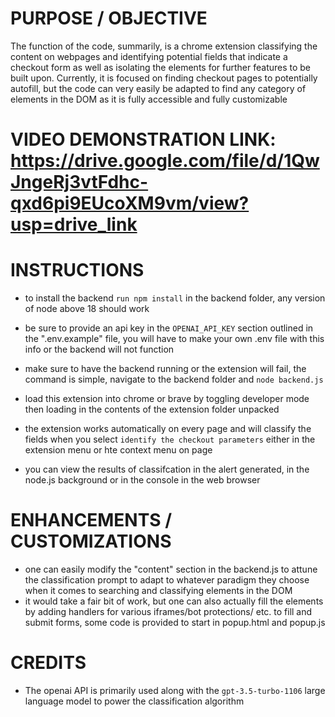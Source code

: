 # PURPOSE / OBJECTIVE
The function of the code, summarily, is a chrome extension classifying the content on webpages and identifying potential fields that indicate a checkout form as well as isolating the elements for further features to be built upon. Currently, it is focused on finding checkout pages to potentially autofill, but the code can very easily be adapted to find any category of elements in the DOM as it is fully accessible and fully customizable


# VIDEO DEMONSTRATION LINK: https://drive.google.com/file/d/1QwJngeRj3vtFdhc-qxd6pi9EUcoXM9vm/view?usp=drive_link

# INSTRUCTIONS
- to install the backend `run npm install` in the backend folder, any version of node above 18 should work

- be sure to provide an api key in the `OPENAI_API_KEY` section outlined in the ".env.example" file, you will have to make your own .env file with this info or the backend will not function

- make sure to have the backend running or the extension will fail, the command is simple, navigate to the backend folder and `node backend.js`

- load this extension into chrome or brave by toggling developer mode then loading in the contents of the extension folder unpacked

- the extension works automatically on every page and will classify the fields when you select `identify the checkout parameters` either in the extension menu or hte context menu on page

- you can view the results of classifcation in the alert generated, in the node.js background or in the console in the web browser

# ENHANCEMENTS / CUSTOMIZATIONS
- one can easily modify the "content" section in the backend.js to attune the classification prompt to adapt to whatever paradigm they choose when it comes to searching and classifying elements in the DOM
- it would take a fair bit of work, but one can also actually fill the elements by adding handlers for various iframes/bot protections/ etc. to fill and submit forms, some code is provided to start in popup.html and popup.js

# CREDITS
- The openai API is primarily used along with the `gpt-3.5-turbo-1106` large language model to power the classification algorithm
